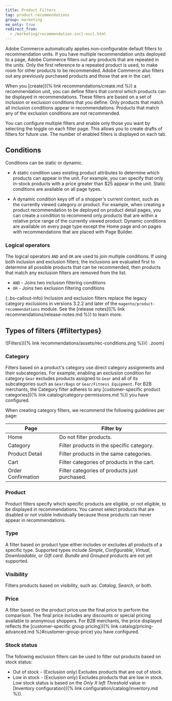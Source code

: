 ```yaml
---
title: Product Filters
tag: product-recommendations
group: marketing
ee_only: true
redirect_from:
  - /marketing/recommendation-incl-excl.html
---
```


Adobe Commerce automatically applies non-configurable default filters to recommendation units. If you have multiple recommendation units deployed to a page, Adobe Commerce filters out any products that are repeated in the units. Only the first reference to a repeated product is used, to make room for other products to be recommended. Adobe Commerce also filters out any previously purchased products and those that are in the cart.

When you [create]({% link recommendations/create.md %}) a recommendation unit, you can define filters that control which products can be displayed in recommendations. These filters are based on a set of inclusion or exclusion conditions that you define. Only products that match all inclusion conditions appear in recommendations. Products that match any of the exclusion conditions are not recommended.

You can configure multiple filters and enable only those you want by selecting the toggle on each filter page. This allows you to create drafts of filters for future use. The number of enabled filters is displayed on each tab.

## Conditions

Conditions can be static or dynamic.

- A static condition uses existing product attributes to determine which products can appear in the unit. For example, you can specify that only in-stock products with a price greater than $25 appear in the unit. Static conditions are available on all page types.

- A dynamic condition keys off of a shopper's current context, such as the currently viewed category or product. For example, when creating a product recommendation to be deployed on product detail pages, you can create a condition to recommend only products that are within a relative price range of the currently viewed product. Dynamic conditions are available on every page type except the Home page and on pages with recommendations that are placed with Page Builder.

### Logical operators

The logical operators `AND` and `OR` are used to join multiple conditions. If using both inclusion and exclusion filters, the inclusions are evaluated first to determine all possible products that can be recommended, then products that match any exclusion filters are removed from the list.

- `AND` - Joins two inclusion filtering conditions
- `OR` - Joins two exclusion filtering conditions

{:.bs-callout-info}
Inclusion and exclusion filters replace the legacy category exclusions in versions 3.2.2 and later of the `magento/product-recommendations` module. See the [release notes]({% link recommendations/release-notes.md %}) to learn more.

## Types of filters {#filtertypes}

![Filters]({% link recommendations/assets/rec-conditions.png %}){: .zoom}

### Category

Filters based on a product's category use direct category assignments and their subcategories. For example, enabling an exclusion condition for category `Gear` excludes products assigned to `Gear` and all of its subcategories such as `Gear/Bags` or `Gear/Fitness Equipment`. For B2B merchants, the Category filter adheres to any [customer-specific product categories]({% link catalog/category-permissions.md %}) you have configured.

When creating category filters, we recommend the following guidelines per page:

|Page|Filter by|
|---|---|
|Home|Do not filter products.|
|Category|Filter products in the specific category.|
|Product Detail|Filter products in the same categories.|
|Cart|Filter categories of products in the cart.|
|Order Confirmation|Filter categories of products just purchased.|

### Product

Product filters specify which specific products are eligible, or not eligible, to be displayed in recommendations. You cannot select products that are disabled or not visible individually because those products can never appear in recommendations.

### Type

A filter based on product type either includes or excludes all products of a specific type. Supported types include _Simple_, _Configurable_, _Virtual_, _Downloadable_, or _Gift card_.  _Bundle_ and _Grouped_ products are not yet supported.

### Visibility

Filters products based on visibility, such as: _Catalog_, _Search_, or both.

### Price

A filter based on the product price use the final price to perform the comparison. The final price includes any discounts or special pricing available to anonymous shoppers. For B2B merchants, the price displayed reflects the [customer-specific group pricing]({% link catalog/pricing-advanced.md %}#customer-group-price) you have configured.

### Stock status

The following exclusion filters can be used to filter out products based on stock status:

- Out of stock - (Exclusion only) Excludes products that are out of stock.
- Low in stock - (Exclusion only) Excludes products that are low in stock. Low stock status is based on the _Only X left Threshold_ value in [Inventory configuration]({% link configuration/catalog/inventory.md %}).
